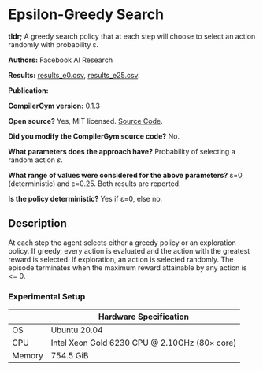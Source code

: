 # Epsilon-Greedy Search

**tldr;**
A greedy search policy that at each step will choose to select an action
randomly with probability ε.

**Authors:**
Facebook AI Research

**Results:**
[results_e0.csv](results_e0.csv),
[results_e25.csv](results_e25.csv).

**Publication:**
<!-- TODO(cummins): Add CompilerGym citation when ready. -->

**CompilerGym version:**
0.1.3

**Open source?**
Yes, MIT licensed. [Source Code](e_greedy.py).

**Did you modify the CompilerGym source code?**
No.

**What parameters does the approach have?**
Probability of selecting a random action *ε*.

**What range of values were considered for the above parameters?**
ε=0 (deterministic) and ε=0.25. Both results are reported.

**Is the policy deterministic?**
Yes if ε=0, else no.

## Description

At each step the agent selects either a greedy policy or an exploration policy.
If greedy, every action is evaluated and the action with the greatest reward
is selected. If exploration, an action is selected randomly. The episode
terminates when the maximum reward attainable by any action is <= 0.


### Experimental Setup

|        | Hardware Specification                        |
| ------ | --------------------------------------------- |
| OS     | Ubuntu 20.04                                  |
| CPU    | Intel Xeon Gold 6230 CPU @ 2.10GHz (80× core) |
| Memory | 754.5 GiB                                     |
